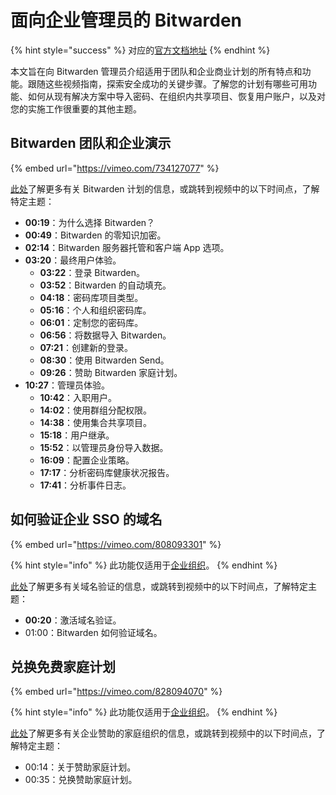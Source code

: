 # 面向企业管理员的 Bitwarden

{% hint style="success" %}
对应的[官方文档地址](https://bitwarden.com/help/bitwarden-for-business-admins/)
{% endhint %}

本文旨在向 Bitwarden 管理员介绍适用于团队和企业商业计划的所有特点和功能。跟随这些视频指南，探索安全成功的关键步骤。了解您的计划有哪些可用功能、如何从现有解决方案中导入密码、在组织内共享项目、恢复用户账户，以及对您的实施工作很重要的其他主题。

## Bitwarden 团队和企业演示 <a href="#bitwarden-teams-and-enterprise-demo" id="bitwarden-teams-and-enterprise-demo"></a>

{% embed url="https://vimeo.com/734127077" %}

[此处](../plans-and-pricing/password-manager/about-bitwarden-plans.md)了解更多有关 Bitwarden 计划的信息，或跳转到视频中的以下时间点，了解特定主题：

* **00:19**：为什么选择 Bitwarden？
* **00:49**：Bitwarden 的零知识加密。
* **02:14**：Bitwarden 服务器托管和客户端 App 选项。
* **03:20**：最终用户体验。
  * **03:22**：登录 Bitwarden。
  * **03:52**：Bitwarden 的自动填充。
  * **04:18**：密码库项目类型。
  * **05:16**：个人和组织密码库。
  * **06:01**：定制您的密码库。
  * **06:56**：将数据导入 Bitwarden。
  * **07:21**：创建新的登录。
  * **08:30**：使用 Bitwarden Send。
  * **09:26**：赞助 Bitwarden 家庭计划。
* **10:27**：管理员体验。
  * **10:42**：入职用户。
  * **14:02**：使用群组分配权限。
  * **14:38**：使用集合共享项目。
  * **15:18**：用户继承。
  * **15:52**：以管理员身份导入数据。
  * **16:09**：配置企业策略。
  * **17:17**：分析密码库健康状况报告。
  * **17:41**：分析事件日志。

## 如何验证企业 SSO 的域名 <a href="#how-to-verify-your-domain-for-enterprise-sso" id="how-to-verify-your-domain-for-enterprise-sso"></a>

{% embed url="https://vimeo.com/808093301" %}

{% hint style="info" %}
此功能仅适用于[企业组织](../plans-and-pricing/password-manager/about-bitwarden-plans.md)。
{% endhint %}

[此处](../admin-console/login-with-sso/claimed-domains.md)了解更多有关域名验证的信息，或跳转到视频中的以下时间点，了解特定主题：

* **00:20**：激活域名验证。
* 01:00：Bitwarden 如何验证域名。

## 兑换免费家庭计划 <a href="#redeeming-your-free-families-plan" id="redeeming-your-free-families-plan"></a>

{% embed url="https://vimeo.com/828094070" %}

{% hint style="info" %}
此功能仅适用于[企业组织](../plans-and-pricing/password-manager/about-bitwarden-plans.md)。
{% endhint %}

[此处](../plans-and-pricing/password-manager/redeem-families-sponsorship.md)了解更多有关企业赞助的家庭组织的信息，或跳转到视频中的以下时间点，了解特定主题：

* 00:14：关于赞助家庭计划。
* 00:35：兑换赞助家庭计划。

